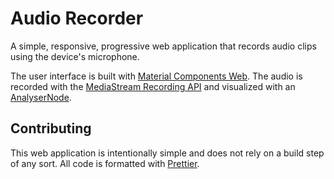 # Audio Recorder

A simple, responsive, progressive web application that records audio clips using the
device's microphone.

The user interface is built with [Material Components Web](https://material.io/develop/web).
The audio is recorded with the [MediaStream Recording API](https://developer.mozilla.org/en-US/docs/Web/API/MediaStream_Recording_API)
and visualized with an [AnalyserNode](https://developer.mozilla.org/en-US/docs/Web/API/AnalyserNode).

## Contributing

This web application is intentionally simple and does not rely on a build step
of any sort. All code is formatted with [Prettier](https://prettier.io/).
